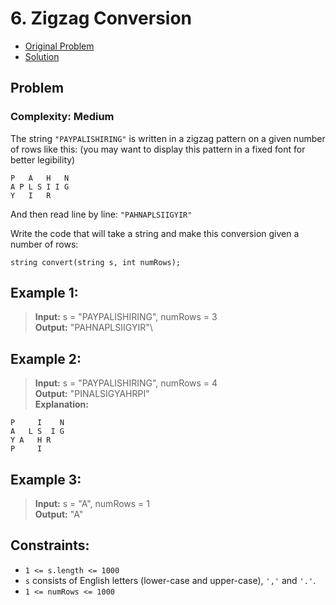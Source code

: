 # 6. Zigzag Conversion

- [Original Problem](https://leetcode.com/problems/zigzag-conversion/description/)
- [Solution](solution-1-javascript)

## Problem
### Complexity: Medium

The string `"PAYPALISHIRING"` is written in a zigzag pattern on a given number of rows like this: (you may want to display this pattern in a fixed font for better legibility)

```
P   A   H   N
A P L S I I G
Y   I   R
```
And then read line by line: `"PAHNAPLSIIGYIR"`

Write the code that will take a string and make this conversion given a number of rows:

`string convert(string s, int numRows);`
 

## Example 1:

> **Input:** s = "PAYPALISHIRING", numRows = 3\
**Output:** "PAHNAPLSIIGYIR"\

## Example 2:

> **Input:** s = "PAYPALISHIRING", numRows = 4\
**Output:** "PINALSIGYAHRPI"\
**Explanation:**
```
P     I    N
A   L S  I G
Y A   H R
P     I
```

## Example 3:

> **Input:** s = "A", numRows = 1\
**Output:** "A"
 

## Constraints:

- `1 <= s.length <= 1000`
- `s` consists of English letters (lower-case and upper-case), `','` and `'.'`.
- `1 <= numRows <= 1000`